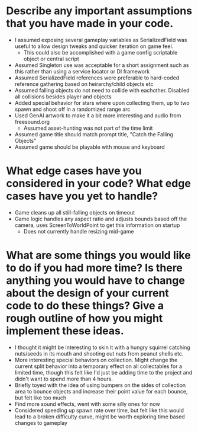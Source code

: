 Describe any important assumptions that you have made in your code.
==================
- I assumed exposing several gameplay variables as SerializedField was useful to allow design tweaks and quicker iteration on game feel.
    - This could also be accomplished with a game config scriptable object or central script
- Assumed Singleton use was acceptable for a short assignment such as this rather than using a service locator or DI framework
- Assumed SerializedField references were preferable to hard-coded reference gathering based on heirarchy/child objects etc
- Assumed falling objects do not need to collide with eachother. Disabled all collisions besides player and objects
- Added special behavior for stars where upon collecting them, up to two spawn and shoot off in a randomized range arc
- Used GenAI artwork to make it a bit more interesting and audio from freesound.org
    - Assumed asset-hunting was not part of the time limit
- Assumed game title should match prompt title, "Catch the Falling Objects"
- Assumed game should be playable with mouse and keyboard

What edge cases have you considered in your code? What edge cases have you yet to handle?
==================
- Game cleans up all still-falling objects on timeout
- Game logic handles any aspect ratio and adjusts bounds based off the camera, uses ScreenToWorldPoint to get this information on startup
    - Does not currently handle resizing mid-game 

What are some things you would like to do if you had more time? Is there anything you would have to change about the design of your current code to do these things? Give a rough outline of how you might implement these ideas.
==================
- I thought it might be interesting to skin it with a hungry squirrel catching nuts/seeds in its mouth and shooting out nuts from peanut shells etc.
- More interesting special behaviors on collection. Might change the current split behavior into a temporary effect on all collectables for a limited time, though this felt like I'd just be adding time to the project and didn't want to spend more than 4 hours.
- Briefly toyed with the idea of using bumpers on the sides of collection area to bounce objects and increase their point value for each bounce, but felt like too much
- Find more sound effects, went with some silly ones for now
- Considered speeding up spawn rate over time, but felt like this would lead to a broken difficulty curve, might be worth exploring time based changes to gameplay